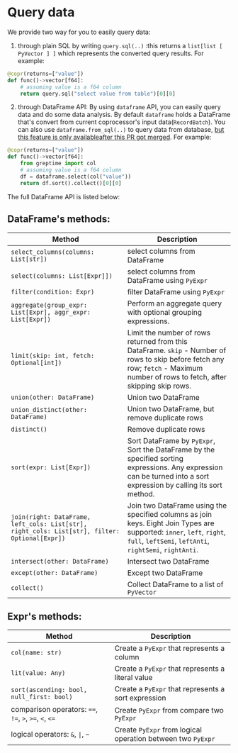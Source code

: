 # Query data

We provide two way for you to easily query data:
1. through plain SQL by writing `query.sql(..)` :this returns a `list[list [ PyVector ] ]` which represents the converted query results.
For example:
```python
@copr(returns=["value"])
def func()->vector[f64]:
    # assuming value is a f64 column
    return query.sql("select value from table")[0][0]
```

2. through DataFrame API: By using `dataframe` API, you can easily query data and do some data analysis. By default `dataframe` holds a DataFrame that's convert from current coprocessor's input data(`RecordBatch`). You can also use `dataframe.from_sql(..)` to query data from database, [but this feature is only availableafter this PR got merged](https://github.com/GreptimeTeam/greptimedb/pull/1036).
For example:
```python
@copr(returns=["value"])
def func()->vector[f64]:
    from greptime import col
    # assuming value is a f64 column
    df = dataframe.select(col("value"))
    return df.sort().collect()[0][0]
```

The full DataFrame API is listed below:
## DataFrame's methods:
| Method | Description |
| --- | --- |
| `select_columns(columns: List[str])` | select columns from DataFrame |
| `select(columns: List[Expr]])` | select columns from DataFrame using `PyExpr` |
| `filter(condition: Expr)` | filter DataFrame using `PyExpr` |
| `aggregate(group_expr: List[Expr], aggr_expr: List[Expr])` | Perform an aggregate query with optional grouping expressions. |
| `limit(skip: int, fetch: Optional[int])` |Limit the number of rows returned from this DataFrame. `skip` - Number of rows to skip before fetch any row; `fetch` - Maximum number of rows to fetch, after skipping skip rows.
| `union(other: DataFrame)` | Union two DataFrame |
| `union_distinct(other: DataFrame)` | Union two DataFrame, but remove duplicate rows |
| `distinct()` | Remove duplicate rows |
| `sort(expr: List[Expr])` | Sort DataFrame by `PyExpr`, Sort the DataFrame by the specified sorting expressions. Any expression can be turned into a sort expression by calling its sort method. |
| `join(right: DataFrame, left_cols: List[str], right_cols: List[str], filter: Optional[Expr])` | Join two DataFrame using the specified columns as join keys. Eight Join Types are supported: `inner`, `left`, `right`, `full`, `leftSemi`, `leftAnti`, `rightSemi`, `rightAnti`. |
| `intersect(other: DataFrame)` | Intersect two DataFrame |
| `except(other: DataFrame)` | Except two DataFrame |
| `collect()` | Collect DataFrame to a list of `PyVector` |

## Expr's methods:
| Method | Description |
| --- | --- |
| `col(name: str)` | Create a `PyExpr` that represents a column |
| `lit(value: Any)` | Create a `PyExpr` that represents a literal value |
| `sort(ascending: bool, null_first: bool)` | Create a `PyExpr` that represents a sort expression |
| comparison operators: `==`, `!=`, `>`, `>=`, `<`, `<=` | Create `PyExpr` from compare two `PyExpr` |
| logical operators: `&`, `\|`, `~` | Create `PyExpr` from logical operation between two `PyExpr` |
